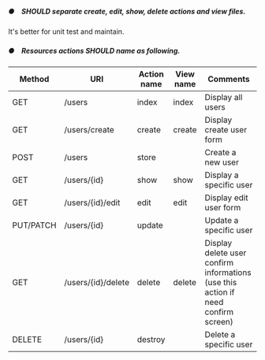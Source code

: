##### ●　SHOULD separate create, edit, show, delete actions and view files.

It's better for unit test and maintain.

##### ●　Resources actions SHOULD name as following.

Method | URI | Action name | View name | Comments
------ | --- | ----------- |---------- | --------
GET | /users | index | index | Display all users
GET | /users/create | create | create | Display create user form
POST | /users | store | | Create a new user
GET | /users/{id} | show | show | Display a specific user
GET | /users/{id}/edit | edit | edit | Display edit user form
PUT/PATCH | /users/{id} | update | | Update a specific user
GET | /users/{id}/delete | delete | delete | Display delete user confirm informations (use this action if need confirm screen)
DELETE | /users/{id} | destroy | | Delete a specific user
